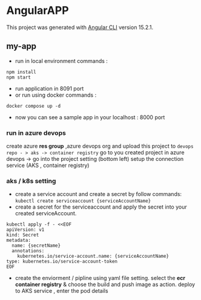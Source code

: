 # AngularAPP

This project was generated with [Angular CLI](https://github.com/angular/angular-cli) version 15.2.1.

## my-app
* run in local environment
 commands :

```
npm install 
npm start
```
* run application in 8091 port
* or run using docker
 commands :

```
docker compose up -d
```
* now you can see a sample app in your localhost : 8000 port
### run in azure devops
create azure **res group** ,azure devops org and upload this project to ``` devops repo - > aks -> container registry ```
go to you created project in azure devops -> go into the project setting (bottom left)
setup the connection service (AKS , container registry)
### aks / k8s setting
* create a service account and create a secret by follow commands:
``` kubectl create serviceaccount {serviceAccountName} ```
* create a secret for the serviceaccount and apply the secret into your created serviceAccount.
```
kubectl apply -f - <<EOF
apiVersion: v1
kind: Secret
metadata:
  name: {secretName}
  annotations:
    kubernetes.io/service-account.name: {serviceAccountName}
type: kubernetes.io/service-account-token
EOF
```

* create the enviorment / pipline using yaml file setting.
select the **ecr container registry** & choose the build and push image as action.
deploy to AKS service , enter the pod details 
